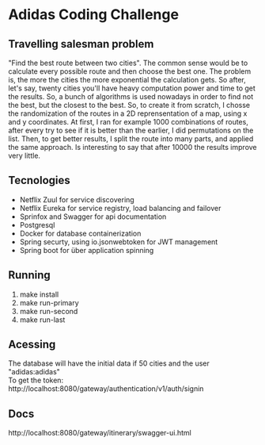# Adidas Coding Challenge

## Travelling salesman problem

"Find the best route between two cities". The common sense would be to calculate every possible route and then choose the best one. The problem is, the more the cities the more exponential the calculation gets. So after, let's say, twenty cities you'll have heavy computation power and time to get the results. So, a bunch of algorithms is used nowadays in order to find not the best, but the closest to the best. So, to create it from scratch, I chosse the randomization of the routes in a 2D reprensentation of a map, using x and y coordinates. At first, I ran for example 1000 combinations of routes, after every try to see if it is better than the earlier, I did permutations on the list. Then, to get better results, I split the route into many parts, and applied the same approach. Is interesting to say that after 10000 the results improve very little.

## Tecnologies


* Netflix Zuul for service discovering
* Netflix Eureka for service registry, load balancing and failover
* Sprinfox and Swagger for api documentation
* Postgresql 
* Docker for database containerization
* Spring securty, using io.jsonwebtoken for JWT management
* Spring boot for über application spinning

## Running 
1. make install
2. make run-primary
3. make run-second
4. make run-last

## Acessing
The database will have the initial data if 50 cities and the user "adidas:adidas"  
To get the token: http://localhost:8080/gateway/authentication/v1/auth/signin

## Docs
http://localhost:8080/gateway/itinerary/swagger-ui.html
